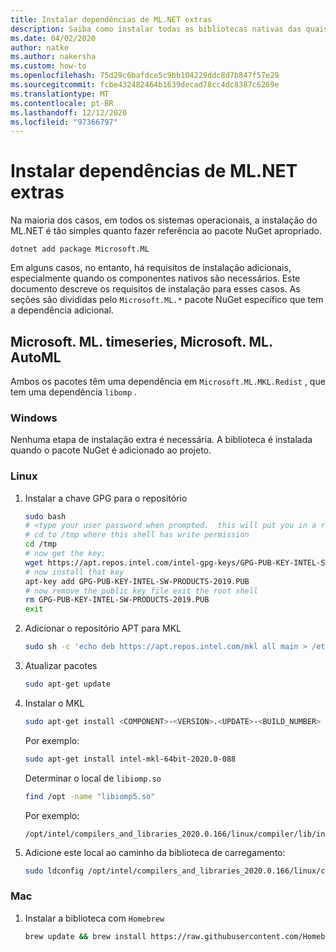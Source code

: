 ```yaml
---
title: Instalar dependências de ML.NET extras
description: Saiba como instalar todas as bibliotecas nativas das quais os pacotes ML.NET dependem, mas não são instalados com os pacotes NuGet
ms.date: 04/02/2020
author: natke
ms.author: nakersha
ms.custom: how-to
ms.openlocfilehash: 75d29c6bafdce5c9bb104229ddc8d7b847f57e29
ms.sourcegitcommit: fcbe432482464b1639decad78cc4dc8387c6269e
ms.translationtype: MT
ms.contentlocale: pt-BR
ms.lasthandoff: 12/12/2020
ms.locfileid: "97366797"
---
```

# <a name="install-extra-mlnet-dependencies"></a>Instalar dependências de ML.NET extras

Na maioria dos casos, em todos os sistemas operacionais, a instalação do ML.NET é tão simples quanto fazer referência ao pacote NuGet apropriado.

```dotnetcli
dotnet add package Microsoft.ML
```

Em alguns casos, no entanto, há requisitos de instalação adicionais, especialmente quando os componentes nativos são necessários. Este documento descreve os requisitos de instalação para esses casos. As seções são divididas pelo `Microsoft.ML.*` pacote NuGet específico que tem a dependência adicional.

## <a name="microsoftmltimeseries-microsoftmlautoml"></a>Microsoft. ML. timeseries, Microsoft. ML. AutoML

Ambos os pacotes têm uma dependência em `Microsoft.ML.MKL.Redist` , que tem uma dependência `libomp` .

### <a name="windows"></a>Windows

Nenhuma etapa de instalação extra é necessária. A biblioteca é instalada quando o pacote NuGet é adicionado ao projeto.

### <a name="linux"></a>Linux

1. Instalar a chave GPG para o repositório

    ```bash
    sudo bash
    # <type your user password when prompted.  this will put you in a root shell>
    # cd to /tmp where this shell has write permission
    cd /tmp
    # now get the key:
    wget https://apt.repos.intel.com/intel-gpg-keys/GPG-PUB-KEY-INTEL-SW-PRODUCTS-2019.PUB
    # now install that key
    apt-key add GPG-PUB-KEY-INTEL-SW-PRODUCTS-2019.PUB
    # now remove the public key file exit the root shell
    rm GPG-PUB-KEY-INTEL-SW-PRODUCTS-2019.PUB
    exit
    ```

2. Adicionar o repositório APT para MKL

    ```bash
    sudo sh -c 'echo deb https://apt.repos.intel.com/mkl all main > /etc/apt/sources.list.d/intel-mkl.list'
    ```

3. Atualizar pacotes

    ```bash
    sudo apt-get update
    ```

4. Instalar o MKL

    ```bash
    sudo apt-get install <COMPONENT>-<VERSION>.<UPDATE>-<BUILD_NUMBER>
    ```

    Por exemplo:

    ```bash
    sudo apt-get install intel-mkl-64bit-2020.0-088
    ```

    Determinar o local de `libiomp.so`

    ```bash
    find /opt -name "libiomp5.so"
    ```

    Por exemplo:

    ```output
    /opt/intel/compilers_and_libraries_2020.0.166/linux/compiler/lib/intel64_lin/libiomp5.so
    ```

5. Adicione este local ao caminho da biblioteca de carregamento:

    ```bash
    sudo ldconfig /opt/intel/compilers_and_libraries_2020.0.166/linux/compiler/lib/intel64_lin
    ```

### <a name="mac"></a>Mac

1. Instalar a biblioteca com `Homebrew`

    ```bash
    brew update && brew install https://raw.githubusercontent.com/Homebrew/homebrew-core/f5b1ac99a7fba27c19cee0bc4f036775c889b359/Formula/libomp.rb && brew link libomp --force
    ```
